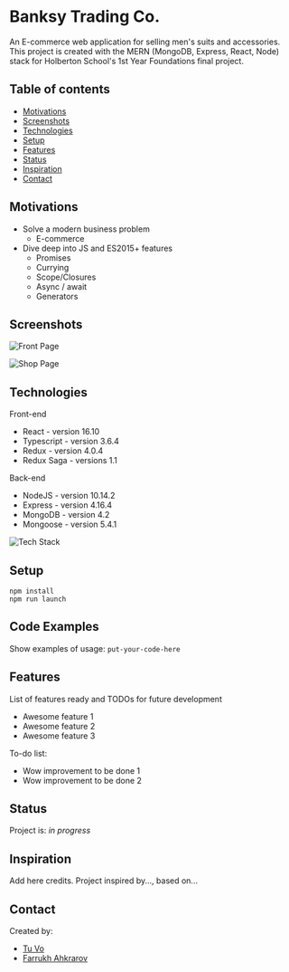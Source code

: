 # Banksy Trading Co.

An E-commerce web application for selling men's suits and accessories. This project is created with the MERN (MongoDB, Express, React, Node) stack for Holberton School's 1st Year Foundations final project.

## Table of contents

- [Motivations](#motivations)
- [Screenshots](#screenshots)
- [Technologies](#technologies)
- [Setup](#setup)
- [Features](#features)
- [Status](#status)
- [Inspiration](#inspiration)
- [Contact](#contact)

## Motivations

- Solve a modern business problem
  - E-commerce
- Dive deep into JS and ES2015+ features
  - Promises
  - Currying
  - Scope/Closures
  - Async / await
  - Generators

## Screenshots

![Front Page](https://i.imgur.com/ixVwWeg.png)

![Shop Page](https://i.imgur.com/ooQeDNb.jpg)

## Technologies

Front-end

- React - version 16.10
- Typescript - version 3.6.4
- Redux - version 4.0.4
- Redux Saga - versions 1.1

Back-end

- NodeJS - version 10.14.2
- Express - version 4.16.4
- MongoDB - version 4.2
- Mongoose - version 5.4.1

![Tech Stack](https://imgur.com/a/zUu5nkp)

## Setup

```
npm install
npm run launch
```

## Code Examples

Show examples of usage:
`put-your-code-here`

## Features

List of features ready and TODOs for future development

- Awesome feature 1
- Awesome feature 2
- Awesome feature 3

To-do list:

- Wow improvement to be done 1
- Wow improvement to be done 2

## Status

Project is: _in progress_

## Inspiration

Add here credits. Project inspired by..., based on...

## Contact

Created by:

- [Tu Vo](https://github.com/tuvo1106)
- [Farrukh Ahkrarov](https://github.com/narnat)
